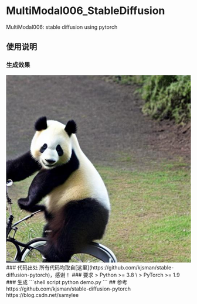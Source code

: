 # MultiModal006_StableDiffusion
MultiModal006: stable diffusion using pytorch

## 使用说明
### 生成效果  
<img src="output.jpg" width="512" height="512"/>    
### 代码出处  
所有代码均取自[这里](https://github.com/kjsman/stable-diffusion-pytorch)，感谢！  
### 要求  
> Python >= 3.8 \
> PyTorch >= 1.9
### 生成  
```shell script
python demo.py  
```
## 参考    
https://github.com/kjsman/stable-diffusion-pytorch  
https://blog.csdn.net/samylee  
